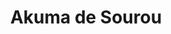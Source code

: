 --- 
title: "Akuma de Sourou"
publishdate: "2019-2-7T16:48:46+02:00"
src: "https://365manga.net/manga/akuma-de-sourou"
image: "https://data.365manga.net/images/thumbnails/30613-akuma-de-sourou.jpg"
description: " High school is difficult for most kids. But for Kayano, a shy girl whose single mother seems to work all the time, it's even worse than usual. She's so afraid of drawing attention to herself that she can't tell the handsome Kamijo how much she loves him until one day she finally gets up the courage to write him a letter confessing her feelings. When she…"
---